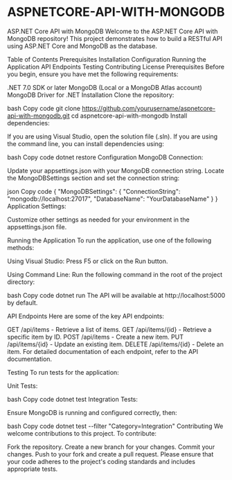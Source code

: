 # ASPNETCORE-API-WITH-MONGODB
ASP.NET Core API with MongoDB
Welcome to the ASP.NET Core API with MongoDB repository! This project demonstrates how to build a RESTful API using ASP.NET Core and MongoDB as the database.

Table of Contents
Prerequisites
Installation
Configuration
Running the Application
API Endpoints
Testing
Contributing
License
Prerequisites
Before you begin, ensure you have met the following requirements:

.NET 7.0 SDK or later
MongoDB (Local or a MongoDB Atlas account)
MongoDB Driver for .NET
Installation
Clone the repository:

bash
Copy code
git clone https://github.com/yourusername/aspnetcore-api-with-mongodb.git
cd aspnetcore-api-with-mongodb
Install dependencies:

If you are using Visual Studio, open the solution file (.sln). If you are using the command line, you can install dependencies using:

bash
Copy code
dotnet restore
Configuration
MongoDB Connection:

Update your appsettings.json with your MongoDB connection string. Locate the MongoDBSettings section and set the connection string:

json
Copy code
{
  "MongoDBSettings": {
    "ConnectionString": "mongodb://localhost:27017",
    "DatabaseName": "YourDatabaseName"
  }
}
Application Settings:

Customize other settings as needed for your environment in the appsettings.json file.

Running the Application
To run the application, use one of the following methods:

Using Visual Studio: Press F5 or click on the Run button.

Using Command Line: Run the following command in the root of the project directory:

bash
Copy code
dotnet run
The API will be available at http://localhost:5000 by default.

API Endpoints
Here are some of the key API endpoints:

GET /api/items - Retrieve a list of items.
GET /api/items/{id} - Retrieve a specific item by ID.
POST /api/items - Create a new item.
PUT /api/items/{id} - Update an existing item.
DELETE /api/items/{id} - Delete an item.
For detailed documentation of each endpoint, refer to the API documentation.

Testing
To run tests for the application:

Unit Tests:

bash
Copy code
dotnet test
Integration Tests:

Ensure MongoDB is running and configured correctly, then:

bash
Copy code
dotnet test --filter "Category=Integration"
Contributing
We welcome contributions to this project. To contribute:

Fork the repository.
Create a new branch for your changes.
Commit your changes.
Push to your fork and create a pull request.
Please ensure that your code adheres to the project's coding standards and includes appropriate tests.
